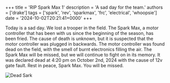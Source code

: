 +++
title = 'RIP Spark Max 1'
description = 'A sad day for the team.'
authors = ['drake']
tags = ['spark', 'rev', 'sparkmax', 'frc', 'electrical', 'whoopsie']
date = '2024-10-02T20:21:41+0000'
+++

Today is a sad day. We lost a trooper in the field. The Spark Max, a motor controller that has been with us since the beginning of the season, has been fried. The cause of death is unknown, but it is suspected that the motor controller was plugged in backwards. The motor controller was found dead on the field, with the smell of burnt electronics filling the air. The Spark Max will be missed, but we will continue to fight on in its memory. It was declared dead at 4:20 pm on October 2nd, 2024 with the cause of 12v gate fault. Rest in peace, Spark Max. You will be missed.

![Dead Sark](../assets/2024-frc-simulator/dead_spark.jpg "Dead Sark")